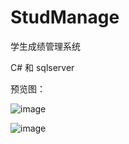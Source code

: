 # StudManage
学生成绩管理系统

C# 和 sqlserver

预览图：

![image](https://user-images.githubusercontent.com/73229305/220565752-72087d35-fa0c-45e1-b7ff-78502397d2b8.png)

![image](https://user-images.githubusercontent.com/73229305/220565823-4112975e-04ae-46af-a784-5a0b9f94446a.png)
